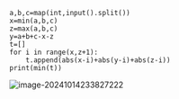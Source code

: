 ```
a,b,c=map(int,input().split())
x=min(a,b,c)
z=max(a,b,c)
y=a+b+c-x-z
t=[]
for i in range(x,z+1):
    t.append(abs(x-i)+abs(y-i)+abs(z-i))
print(min(t))
```

![image-20241014233827222](C:\Users\huawei\AppData\Roaming\Typora\typora-user-images\image-20241014233827222.png)